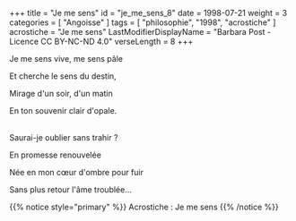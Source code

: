 +++
title = "Je me sens"
id = "je_me_sens_8"
date = 1998-07-21
weight = 3
categories = [ "Angoisse" ]
tags = [ "philosophie", "1998", "acrostiche" ]
acrostiche = "Je me sens"
LastModifierDisplayName = "Barbara Post - Licence CC BY-NC-ND 4.0"
verseLength = 8
+++

Je me sens vive, me sens pâle

Et cherche le sens du destin,

Mirage d'un soir, d'un matin

En ton souvenir clair d'opale.

 \
Saurai-je oublier sans trahir ?

En promesse renouvelée

Née en mon cœur d'ombre pour fuir

Sans plus retour l'âme troublée...

{{% notice style="primary" %}}
Acrostiche : Je me sens
{{% /notice %}}
